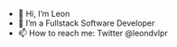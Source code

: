 - 👋 Hi, I’m Leon
- 👀 I’m a Fullstack Software Developer
- 📫 How to reach me: Twitter @leondvlpr

<!---
Lifguson/Lifguson is a ✨ special ✨ repository because its `README.md` (this file) appears on your GitHub profile.
You can click the Preview link to take a look at your changes.
--->
